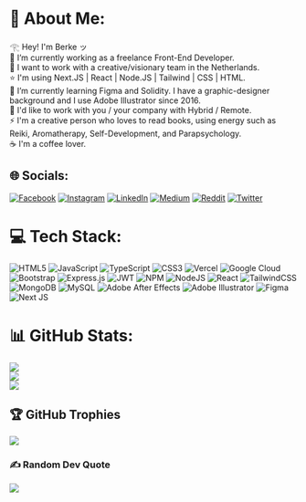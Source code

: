 # 💫 About Me:
𓂀 Hey! I'm Berke ッ<br>🧩 I’m currently working as a freelance Front-End Developer.<br>🥮 I want to work with a creative/visionary team in the Netherlands.<br>⭐ I'm using Next.JS | React | Node.JS | Tailwind | CSS | HTML.<br>💠 I’m currently learning Figma and Solidity. I have a graphic-designer background and I use Adobe Illustrator since 2016.<br>💬 I'd like to work with you / your company with Hybrid / Remote.<br>⚡ I'm a creative person who loves to read books, using energy such as Reiki, Aromatherapy, Self-Development, and Parapsychology.<br>☕ I'm a coffee lover.


## 🌐 Socials:
[![Facebook](https://img.shields.io/badge/Facebook-%231877F2.svg?logo=Facebook&logoColor=white)](https://facebook.com/BerkeGuleryuz1) [![Instagram](https://img.shields.io/badge/Instagram-%23E4405F.svg?logo=Instagram&logoColor=white)](https://instagram.com/berkeguleryuz) [![LinkedIn](https://img.shields.io/badge/LinkedIn-%230077B5.svg?logo=linkedin&logoColor=white)](https://linkedin.com/in/berke-guleryuz) [![Medium](https://img.shields.io/badge/Medium-12100E?logo=medium&logoColor=white)](https://medium.com/@berkeguleryuz) [![Reddit](https://img.shields.io/badge/Reddit-%23FF4500.svg?logo=Reddit&logoColor=white)](https://reddit.com/user/omegayon) [![Twitter](https://img.shields.io/badge/Twitter-%231DA1F2.svg?logo=Twitter&logoColor=white)](https://twitter.com/BerkeGuleryuz) 

# 💻 Tech Stack:
![HTML5](https://img.shields.io/badge/html5-%23E34F26.svg?style=for-the-badge&logo=html5&logoColor=white) ![JavaScript](https://img.shields.io/badge/javascript-%23323330.svg?style=for-the-badge&logo=javascript&logoColor=%23F7DF1E) ![TypeScript](https://img.shields.io/badge/typescript-%23007ACC.svg?style=for-the-badge&logo=typescript&logoColor=white) ![CSS3](https://img.shields.io/badge/css3-%231572B6.svg?style=for-the-badge&logo=css3&logoColor=white) ![Vercel](https://img.shields.io/badge/vercel-%23000000.svg?style=for-the-badge&logo=vercel&logoColor=white) ![Google Cloud](https://img.shields.io/badge/Google%20Cloud-%234285F4.svg?style=for-the-badge&logo=google-cloud&logoColor=white) ![Bootstrap](https://img.shields.io/badge/bootstrap-%23563D7C.svg?style=for-the-badge&logo=bootstrap&logoColor=white) ![Express.js](https://img.shields.io/badge/express.js-%23404d59.svg?style=for-the-badge&logo=express&logoColor=%2361DAFB) ![JWT](https://img.shields.io/badge/JWT-black?style=for-the-badge&logo=JSON%20web%20tokens) ![NPM](https://img.shields.io/badge/NPM-%23000000.svg?style=for-the-badge&logo=npm&logoColor=white) ![NodeJS](https://img.shields.io/badge/node.js-6DA55F?style=for-the-badge&logo=node.js&logoColor=white) ![React](https://img.shields.io/badge/react-%2320232a.svg?style=for-the-badge&logo=react&logoColor=%2361DAFB) ![TailwindCSS](https://img.shields.io/badge/tailwindcss-%2338B2AC.svg?style=for-the-badge&logo=tailwind-css&logoColor=white) ![MongoDB](https://img.shields.io/badge/MongoDB-%234ea94b.svg?style=for-the-badge&logo=mongodb&logoColor=white) ![MySQL](https://img.shields.io/badge/mysql-%2300f.svg?style=for-the-badge&logo=mysql&logoColor=white) ![Adobe After Effects](https://img.shields.io/badge/Adobe%20After%20Effects-9999FF.svg?style=for-the-badge&logo=Adobe%20After%20Effects&logoColor=white) ![Adobe Illustrator](https://img.shields.io/badge/adobeillustrator-%23FF9A00.svg?style=for-the-badge&logo=adobeillustrator&logoColor=white) 	![Figma](https://img.shields.io/badge/figma-%23F24E1E.svg?style=for-the-badge&logo=figma&logoColor=white) ![Next JS](https://img.shields.io/badge/Next-black?style=for-the-badge&logo=next.js&logoColor=white)
# 📊 GitHub Stats:
![](https://github-readme-stats.vercel.app/api?username=berkeguleryuz&theme=dark&hide_border=false&include_all_commits=true&count_private=false)<br/>
![](https://github-readme-streak-stats.herokuapp.com/?user=berkeguleryuz&theme=dark&hide_border=false)<br/>
![](https://github-readme-stats.vercel.app/api/top-langs/?username=berkeguleryuz&theme=dark&hide_border=false&include_all_commits=true&count_private=false&layout=compact)

## 🏆 GitHub Trophies
![](https://github-profile-trophy.vercel.app/?username=berkeguleryuz&theme=algolia&no-frame=false&no-bg=true&margin-w=4)

### ✍️ Random Dev Quote
![](https://quotes-github-readme.vercel.app/api?type=horizontal&theme=dark)

<!-- Proudly created with GPRM ( https://gprm.itsvg.in ) -->
